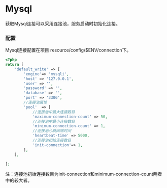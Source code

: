 # Mysql

获取Mysql连接可以采用连接池，服务启动时初始化连接。

### 配置

Mysql连接配置在项目 resource/config/$ENV/connection下。

```php
<?php
return [
    'default_write' => [
        'engine'=> 'mysqli',
        'host' => '127.0.0.1',
        'user' => '',
        'password' => '',
        'database' => '',
        'port' => '3306',
        //连接池属性
        'pool'  => [
            //连接池中最大连接数目
            'maximum-connection-count' => 50,
            //连接池中最小连接数目
            'minimum-connection-count' => 1,
            //连接池心跳间隔时间
            'heartbeat-time' => 5000,
            //连接池初始连接数目
            'init-connection'=> 1,
        ],
    ],

];
```

注：连接池初始连接数目为init-connection和minimum-connection-count两者中的较大者。



